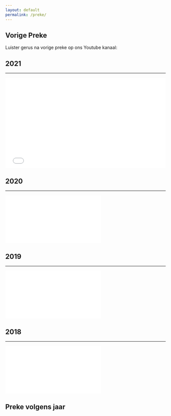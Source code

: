 ```yaml
---
layout: default
permalink: /preke/
---
```


## Vorige Preke
Luister gerus na vorige preke op ons Youtube kanaal:

<div class="row">
  <div class="col-md-6 mb-5">
    <h2>2021</h2>
    <hr />
    <div>
      <div style="position:relative;padding-top:56.25%;">
        <iframe src="//www.youtube.com/embed/videoseries?list=PL3rAB5-SazVfuzVCDkDKmJ6kkAPVl_f2X&wmode=opaque" frameborder="0" allowfullscreen
          style="position:absolute;top:0;left:0;width:100%;height:100%;"></iframe>
      </div>
    </div>   
  </div> 
  <div class="col-md-6 mb-5">
    <h2>2020</h2>
    <hr />
    <div class="wsite-youtube" style="margin-bottom:10px;margin-top:10px;">
        <div class="wsite-youtube-wrapper wsite-youtube-size-auto wsite-youtube-align-center">
          <div class="wsite-youtube-container"> <iframe src="//www.youtube.com/embed/videoseries?list=PL3rAB5-SazVdslcYX0Pya5uGGddGbDwoT&wmode=opaque" frameborder="0" allowfullscreen></iframe> </div>
        </div>
      </div>
  </div> 
</div> 
<div class="row">
  <div class="col-md-6 mb-5">
    <h2>2019</h2>
    <hr />
    <div class="wsite-youtube" style="margin-bottom:10px;margin-top:10px;">
        <div class="wsite-youtube-wrapper wsite-youtube-size-auto wsite-youtube-align-center">
          <div class="wsite-youtube-container"> <iframe src="//www.youtube.com/embed/videoseries?list=PL3rAB5-SazVcxPrk4d6_sKsf-6PBJlWKG&wmode=opaque" frameborder="0" allowfullscreen></iframe> </div>
        </div>
      </div>
  </div> 
  <div class="col-md-6 mb-5">
    <h2>2018</h2>
    <hr />
    <div class="wsite-youtube" style="margin-bottom:10px;margin-top:10px;">
        <div class="wsite-youtube-wrapper wsite-youtube-size-auto wsite-youtube-align-center">
          <div class="wsite-youtube-container"> <iframe src="//www.youtube.com/embed/videoseries?list=PL3rAB5-SazVd5iFN46gvGyKt2Emfd7e6s&wmode=opaque" frameborder="0" allowfullscreen></iframe> </div>
        </div>
      </div>
  </div> 
</div> 
      
## Preke volgens jaar

